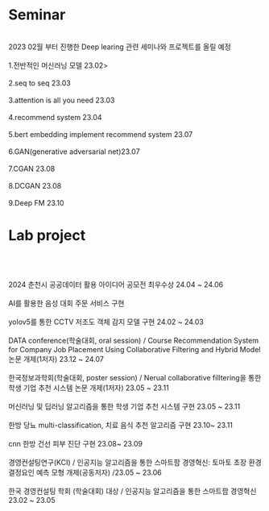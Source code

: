 <h1>Seminar</h1> 
<br>2023 02월 부터 진행한 Deep learing 관련 세미나와 프로젝트를 올릴 예정<br>
<br>1.전반적인 머신러닝 모델 23.02><br>
<br>2.seq to seq 23.03<br>
<br>3.attention is all you need 23.03<br>
<br>4.recommend system 23.04<br>
<br>5.bert embedding implement recommend system 23.07<br>
<br>6.GAN(generative adversarial net)23.07<br>
<br>7.CGAN 23.08 <br>
<br>8.DCGAN 23.08 <br>
<br>9.Deep FM 23.10 <br>


<h1>Lab project</h1>
<br><br>
<br> 2024 춘천시 공공데이터 활용 아이디어 공모전 최우수상 24.04 ~ 24.06 <br>
<br> AI를 활용한 음성 대회 주문 서비스 구현 <br>
<br> yolov5를 통한 CCTV 저조도 객체 감지 모델 구현 24.02 ~ 24.03 <br>
<br> DATA conference(학술대회, oral session) / Course Recommendation System for Company Job Placement Using Collaborative Filtering and Hybrid Model 논문 개제(1저자) 23.12 ~ 24.07 <br>
<br> 한국정보과학회(학술대회, poster session) / Nerual collaborative filltering을 통한 학생 기업 추천 시스템 논문 개제(1저자) 23.05 ~ 23.11 </br>
<br> 머신러닝 및 딥러닝 알고리즘을 통한 학생 기업 추천 시스템 구현 23.05 ~ 23.11 </br>
<br> 한방 당뇨 multi-classification, 치료 음식 추천 알고리즘 구현 23.10~ 23.11 </br> 
<br> cnn 한방 건선 피부 진단 구현 23.08~ 23.09 </br>
<br> 경영컨설팅연구(KCI) / 인공지능 알고리즘을 통한 스마트팜 경영혁신: 토마토 초장 환경결정요인 예측 모형 개제(공동저자) /23.05 ~ 23.06 </br>
<br> 한국 경영컨설팅 학회 (학술대회) 대상 / 인공지능 알고리즘을 통한 스마트팜 경영혁신  23.02 ~ 23.05 </br>

